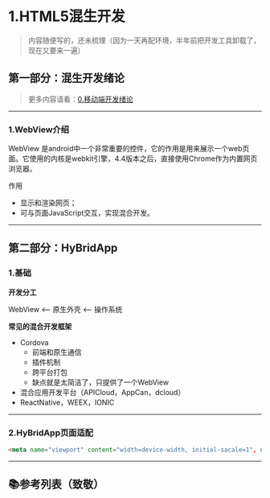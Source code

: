 # 1.HTML5混生开发

> 内容随便写的，还未梳理（因为一天再配环境，半年前把开发工具卸载了，现在又要来一遍）

## 第一部分：混生开发绪论

> 更多内容请看：[0.移动端开发绪论](https://zhukunpenglinyutong.github.io/2.note/6.%E7%A7%BB%E5%8A%A8%E7%AB%AF/0.移动端开发绪论.html)

---

### 1.WebView介绍

WebView 是android中一个非常重要的控件，它的作用是用来展示一个web页面。它使用的内核是webkit引擎，4.4版本之后，直接使用Chrome作为内置网页浏览器。

作用
- 显示和渲染网页；
- 可与页面JavaScript交互，实现混合开发。



---

## 第二部分：HyBridApp

### 1.基础

**开发分工**

WebView <-- 原生外壳 <-- 操作系统

**常见的混合开发框架**

- Cordova
    - 前端和原生通信
    - 插件机制
    - 跨平台打包
    - 缺点就是太简洁了，只提供了一个WebView
- 混合应用开发平台（APICloud，AppCan，dcloud）
- ReactNative，WEEX，IONIC

---

### 2.HyBridApp页面适配

```html
<meta name="viewport" content="width=device-width, initial-sacale=1", user-scalable=no, minimum-scale=1.0, maximum-scale=1.0">
```

---

## 📚参考列表（致敬）
